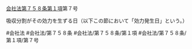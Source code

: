 [会社法第７５８条第１項](会社法＿＿＿＿第７５８条第１項)第７号

吸収分割がその効力を生ずる日（以下この節において「効力発生日」という。）


#会社法
#会社法/第７５８条
#会社法/第７５８条/第１項
#会社法/第７５８条/第１項/第７号
